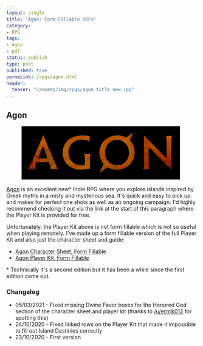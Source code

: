 ```yaml
---
layout: single
title: "Agon: Form Fillable PDFs"
category:
- RPG
tags:
- Agon
- pdf
status: publish
type: post
published: true
permalink: /rpgs/agon.html
header:
  teaser: "/assets/img/rpgs/agon_title_new.jpg"
---
```

## Agon
<figure width="40%">
<img src="/assets/img/rpgs/agon_title_new.jpg" alt="Agon logo"/>
</figure>

[Agon](http://www.agon-rpg.com/) is an excellent new\* Indie RPG where you explore islands inspired by Greek myths in a misty and mysterious sea. It's quick and easy to pick up and makes for perfect one shots as well as an ongoing campaign. I'd highly recommend checking it out via the link at the start of this paragraph where the Player Kit is provided for free.

Unfortunately, the Player Kit above is not form fillable which is not so useful when playing remotely. I've made up a form fillable version of the full Player Kit and also just the character sheet and guide:

- [Agon Character Sheet, Form Fillable](/assets/docs/Agon_Character_Sheet_Fillable.pdf)
- [Agon Player Kit, Form Fillable](/assets/docs/Agon_Playerkit_Fillable.pdf)

\* Technically it's a second edition but it has been a while since the first edition came out.

### Changelog

- 05/03/2021 - Fixed missing Divine Favor boxes for the Honored God section of the character sheet and player kit (thanks to [/u/errrik012](https://www.reddit.com/user/errrik012) for spotting this)
- 24/10/2020 - Fixed linked rows on the Player Kit that made it impossible to fill out Island Destinies correctly
- 23/10/2020 - First version